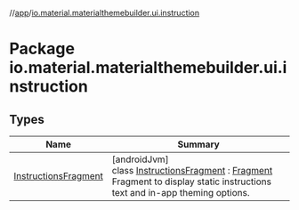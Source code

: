 //[app](../../index.md)/[io.material.materialthemebuilder.ui.instruction](index.md)

# Package io.material.materialthemebuilder.ui.instruction

## Types

| Name | Summary |
|---|---|
| [InstructionsFragment](-instructions-fragment/index.md) | [androidJvm]<br>class [InstructionsFragment](-instructions-fragment/index.md) : [Fragment](https://developer.android.com/reference/kotlin/androidx/fragment/app/Fragment.html)<br>Fragment to display static instructions text and in-app theming options. |

